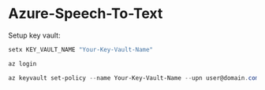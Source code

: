 # Azure-Speech-To-Text


Setup key vault:
```powershell
setx KEY_VAULT_NAME "Your-Key-Vault-Name"
```
```powershell
az login
```
```powershell
az keyvault set-policy --name Your-Key-Vault-Name --upn user@domain.com --secret-permissions delete get list set purge
```

